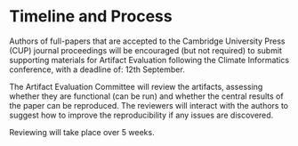 # Timeline and Process

Authors of full-papers that are accepted to the Cambridge University Press (CUP) journal proceedings will be encouraged (but not required) to submit supporting materials for Artifact Evaluation following the Climate Informatics conference, with a deadline of: 12th September.

The Artifact Evaluation Committee will review the artifacts, assessing whether they are functional (can be run) and whether the central results of the paper can be reproduced. The reviewers will interact with the authors to suggest how to improve the reproducibility if any issues are discovered.

Reviewing will take place over 5 weeks.